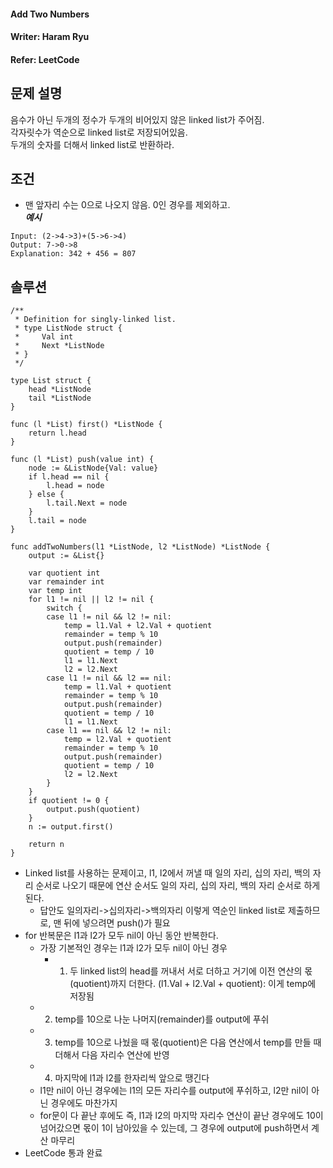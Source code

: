 #### Add Two Numbers
#### Writer: Haram Ryu
#### Refer: LeetCode

## 문제 설명
음수가 아닌 두개의 정수가 두개의 비어있지 않은 linked list가 주어짐.  
각자릿수가 역순으로 linked list로 저장되어있음.  
두개의 숫자를 더해서 linked list로 반환하라.  

## 조건
- 맨 앞자리 수는 0으로 나오지 않음. 0인 경우를 제외하고.  
***예시***
```
Input: (2->4->3)+(5->6->4)
Output: 7->0->8
Explanation: 342 + 456 = 807
```

## 솔루션
```
/**
 * Definition for singly-linked list.
 * type ListNode struct {
 *     Val int
 *     Next *ListNode
 * }
 */

type List struct {
	head *ListNode
	tail *ListNode
}

func (l *List) first() *ListNode {
	return l.head
}

func (l *List) push(value int) {
	node := &ListNode{Val: value}
	if l.head == nil {
		l.head = node
	} else {
		l.tail.Next = node
	}
	l.tail = node
}

func addTwoNumbers(l1 *ListNode, l2 *ListNode) *ListNode {
	output := &List{}

	var quotient int
	var remainder int
	var temp int
	for l1 != nil || l2 != nil {
		switch {
		case l1 != nil && l2 != nil:
			temp = l1.Val + l2.Val + quotient
			remainder = temp % 10
			output.push(remainder)
			quotient = temp / 10
			l1 = l1.Next
			l2 = l2.Next
		case l1 != nil && l2 == nil:
			temp = l1.Val + quotient
			remainder = temp % 10
			output.push(remainder)
			quotient = temp / 10
			l1 = l1.Next
		case l1 == nil && l2 != nil:
			temp = l2.Val + quotient
			remainder = temp % 10
			output.push(remainder)
			quotient = temp / 10
			l2 = l2.Next
		}
	}
	if quotient != 0 {
		output.push(quotient)
	}
	n := output.first()

    return n
}
```
- Linked list를 사용하는 문제이고, l1, l2에서 꺼낼 때 일의 자리, 십의 자리, 백의 자리 순서로 나오기 때문에 연산 순서도 일의 자리, 십의 자리, 백의 자리 순서로 하게 된다.
    - 답안도 일의자리->십의자리->백의자리 이렇게 역순인 linked list로 제출하므로, 맨 뒤에 넣으려면 push()가 필요
- for 반복문은 l1과 l2가 모두 nil이 아닌 동안 반복한다.
    - 가장 기본적인 경우는 l1과 l2가 모두 nil이 아닌 경우
        - 1. 두 linked list의 head를 꺼내서 서로 더하고 거기에 이전 연산의 몫(quotient)까지 더한다. (l1.Val + l2.Val + quotient): 이게 temp에 저장됨
	- 2. temp를 10으로 나눈 나머지(remainder)를 output에 푸쉬
	- 3. temp를 10으로 나눴을 때 몫(quotient)은 다음 연산에서 temp를 만들 때 더해서 다음 자리수 연산에 반영
	- 4. 마지막에 l1과 l2를 한자리씩 앞으로 땡긴다
    - l1만 nil이 아닌 경우에는 l1의 모든 자리수를 output에 푸쉬하고, l2만 nil이 아닌 경우에도 마찬가지
    - for문이 다 끝난 후에도 즉, l1과 l2의 마지막 자리수 연산이 끝난 경우에도 10이 넘어갔으면 몫이 1이 남아있을 수 있는데, 그 경우에 output에 push하면서 계산 마무리
- LeetCode 통과 완료
